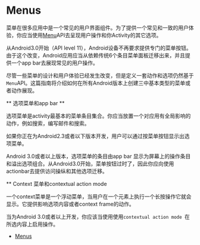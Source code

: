 # Menus 

菜单在很多应用中是一个常见的用户界面组件。为了提供一个常见和一致的用户体验，你应当使用[Menu](http://developer.android.com/reference/android/view/Menu.html)API去呈现用户操作和你Activity的其它选项。

从Android3.0开始（API level 11），Android设备不再要求提供专门的菜单按钮。由于这个改变，Android应用应当从依赖传统6个条目菜单面板迁移出来，并且提供一个app bar去展现常见的用户操作。

尽管一些菜单的设计和用户体验已经发生改变，但是定义一套动作和选项仍然基于`Menu`API。这篇指南将介绍如何在所有Android版本上创建三中基本类型的菜单或者动作展现。

** 选项菜单和app bar **

选项菜单是activity最基本的菜单条目集合。你应当放置一个对应用有全局影响的动作，例如搜索，编写邮件和搜索。

如果你正在为Android2.3或者以下版本开发，用户可以通过按菜单按钮显示出选项菜单。

Android 3.0或者以上版本，选项菜单的条目由app bar 显示为屏幕上的操作条目和溢出选项组合。从Android3.0开始，菜单按钮过时了，因此你应向使用actionbar去提供访问操纵和其他选项迁移。

** Context 菜单和contextual action mode

一个context菜单是一个浮动菜单，当用户在一个元素上执行一个长按操作它就会显示。它提供影响选项内容或者context frame的动作。

当为Android 3.0或者以上开发，你应该当使用使用`contextual action mode `在所选内容上启用操作。


* [Menus](https://developer.android.com/guide/topics/ui/menus)





